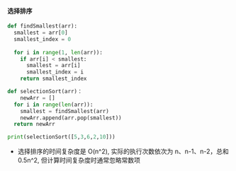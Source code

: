 #### 选择排序

```python
def findSmallest(arr):
  smallest = arr[0]
  smallest_index = 0
  
  for i in range(1, len(arr)):
    if arr[i] < smallest:
      smallest = arr[i]
      smallest_index = i
    return smallest_index

def selectionSort(arr)：
	newArr = []
  for i in range(len(arr)):
    smallest = findSmallest(arr)
    newArr.append(arr.pop(smallest))
  return newArr

print(selectionSort([5,3,6,2,10]))
```

* 选择排序的时间复杂度是 O(n^2),  实际的执行次数依次为 n、n-1、n-2，总和0.5n^2, 但计算时间复杂度时通常忽略常数项